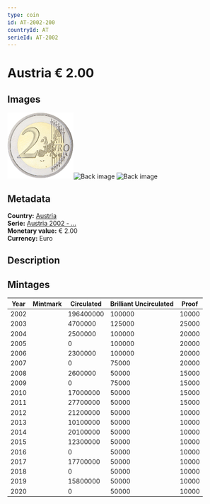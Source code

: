 ```yaml
---
type: coin
id: AT-2002-200
countryId: AT
serieId: AT-2002
---
```


# Austria € 2.00

## Images

<img src="../../../img/common-2002-200.png" height="150" alt="Front image"><img src="img/austria-2002-200.png" height="150" alt="Back image">     ![Back image]()

## Metadata

**Country:** [Austria](../index.md)\
**Serie:** [Austria 2002 - ...](index.md)\
**Monetary value:** € 2.00\
**Currency:** Euro

## Description


## Mintages

| Year | Mintmark | Circulated | Brilliant Uncirculated | Proof |
| ---- | -------- | ---------- | ---------------------- | ----- |
| 2002 |  | 196400000| 100000 | 10000 |
| 2003 |  | 4700000| 125000 | 25000 |
| 2004 |  | 2500000| 100000 | 20000 |
| 2005 |  | 0| 100000 | 20000 |
| 2006 |  | 2300000| 100000 | 20000 |
| 2007 |  | 0| 75000 | 20000 |
| 2008 |  | 2600000| 50000 | 15000 |
| 2009 |  | 0| 75000 | 15000 |
| 2010 |  | 17000000| 50000 | 15000 |
| 2011 |  | 27700000| 50000 | 15000 |
| 2012 |  | 21200000| 50000 | 10000 |
| 2013 |  | 10100000| 50000 | 10000 |
| 2014 |  | 20100000| 50000 | 10000 |
| 2015 |  | 12300000| 50000 | 10000 |
| 2016 |  | 0| 50000 | 10000 |
| 2017 |  | 17700000| 50000 | 10000 |
| 2018 |  | 0| 50000 | 10000 |
| 2019 |  | 15800000| 50000 | 10000 |
| 2020 |  | 0| 50000 | 10000 |
